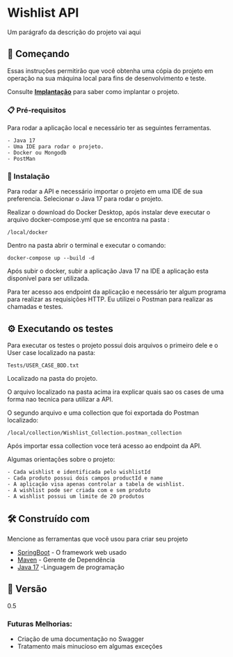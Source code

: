 # Wishlist API

Um parágrafo da descrição do projeto vai aqui

## 🚀 Começando

Essas instruções permitirão que você obtenha uma cópia do projeto em operação na sua máquina local para fins de desenvolvimento e teste.

Consulte **[Implantação](#-implanta%C3%A7%C3%A3o)** para saber como implantar o projeto.

### 📋 Pré-requisitos

Para rodar a aplicação local e necessário ter as seguintes ferramentas.

```
- Java 17
- Uma IDE para rodar o projeto.
- Docker ou Mongodb
- PostMan
```

### 🔧 Instalação

Para rodar a API e necessário importar o projeto em uma IDE de sua preferencia. 
Selecionar o Java 17 para rodar o projeto.

Realizar o download do Docker Desktop, após instalar deve executar o arquivo
docker-compose.yml que se encontra na pasta :

```
/local/docker 
```

Dentro na pasta abrir o terminal e executar o comando:

```
docker-compose up --build -d
```

Após subir o docker, subir a aplicação Java 17 na IDE  a aplicação esta disponível para ser utilizada.

Para ter acesso aos endpoint da aplicação e necessário ter algum programa para realizar as requisições HTTP. Eu utilizei o Postman para realizar as chamadas e testes.


## ⚙️ Executando os testes

Para executar os testes o projeto possui dois arquivos o primeiro dele e o User case localizado na pasta:
```
Tests/USER_CASE_BDD.txt
```
Localizado na pasta do projeto.

O arquivo localizado na pasta acima ira explicar quais sao os cases de uma forma nao tecnica para utilizar a API.

O segundo arquivo e uma collection que foi exportada do Postman localizado:

```
/local/collection/Wishlist_Collection.postman_collection
```

Após importar essa collection voce terá acesso ao endpoint da API.

Algumas orientações sobre o projeto:

```
- Cada wishlist e identificada pelo wishlistId
- Cada produto possui dois campos productId e name
- A aplicação visa apenas controlar a tabela de wishlist.
- A wishlist pode ser criada com e sem produto
- A wishlist possui um limite de 20 produtos
```
## 🛠️ Construído com

Mencione as ferramentas que você usou para criar seu projeto

* [SpringBoot](https://spring.io/projects/spring-boot) - O framework web usado
* [Maven](https://maven.apache.org/) - Gerente de Dependência
* [Java 17](https://docs.oracle.com/javase/8/docs/technotes/tools/windows/javadoc.html) -Linguagem de programação


## 📌 Versão

0.5

###  Futuras Melhorias:
- Criação de uma documentação no Swagger
- Tratamento mais minucioso em algumas exceções
